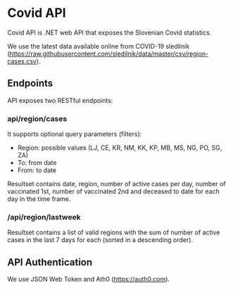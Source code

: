# Covid API

Covid API is .NET web API that exposes the Slovenian Covid statistics.

We use the latest data available online from COVID-19 sledilnik (https://raw.githubusercontent.com/sledilnik/data/master/csv/region-cases.csv).

## Endpoints

API exposes two RESTful endpoints: 

### api/region/cases
It supports optional query parameters (filters):
  * Region: possible values (LJ, CE, KR, NM, KK, KP, MB, MS, NG, PO, SG, ZA)
  * To: from date
  * From: to date

Resultset contains date, region, number of active cases per day, number of vaccinated 1st, number of vaccinated 2nd and deceased to date for each day in the time frame.

### /api/region/lastweek
Resultset contains a list of valid regions with the sum of number of active cases in the last 7 days for each (sorted in a descending order). 


## API Authentication
We use JSON Web Token and Ath0 (https://auth0.com).

